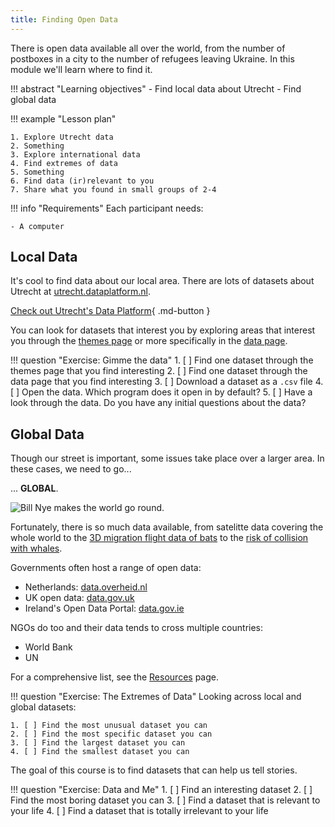 ```yaml
---
title: Finding Open Data
---
```


There is open data available all over the world, from the number of postboxes in a city to the number of refugees leaving Ukraine. In this module we'll learn where to find it.

!!! abstract "Learning objectives"
    - Find local data about Utrecht
    - Find global data

!!! example "Lesson plan"

    1. Explore Utrecht data
    2. Something
    3. Explore international data
    4. Find extremes of data
    5. Something
    6. Find data (ir)relevant to you
    7. Share what you found in small groups of 2-4 

!!! info "Requirements"
    Each participant needs:

    - A computer

## Local Data

It's cool to find data about our local area. There are lots of datasets about Utrecht at [utrecht.dataplatform.nl](https://utrecht.dataplatform.nl).

[Check out Utrecht's Data Platform](https://utrecht.dataplatform.nl){ .md-button }

You can look for datasets that interest you by exploring areas that interest you through the [themes page](https://utrecht.dataplatform.nl/#/themes) or more specifically in the [data page](https://utrecht.dataplatform.nl/#/data).

!!! question "Exercise: Gimme the data"
    1. [ ] Find one dataset through the themes page that you find interesting
    2. [ ] Find one dataset through the data page that you find interesting
    3. [ ] Download a dataset as a `.csv` file
    4. [ ] Open the data. Which program does it open in by default?
    5. [ ] Have a look through the data. Do you have any initial questions about the data?

## Global Data

Though our street is important, some issues take place over a larger area. In these cases, we need to go...

... __GLOBAL__.

![Bill Nye makes the world go round.](https://media.giphy.com/media/0PflJCqFBlSFyFJIEp/giphy.gif)

Fortunately, there is so much data available, from satelitte data covering the whole world to the [3D migration flight data of bats](https://www.movebank.org/cms/webapp?gwt_fragment=page=studies,path=study625284084) to the [risk of collision with whales](https://www.eea.europa.eu/data-and-maps/data/risk-of-collision-with-whales).

Governments often host a range of open data:

- Netherlands: [data.overheid.nl](https://data.overheid.nl/en)
- UK open data: [data.gov.uk](https://data.gov.uk/)
- Ireland's Open Data Portal: [data.gov.ie](https://data.gov.ie/)

NGOs do too and their data tends to cross multiple countries:

- World Bank
- UN

For a comprehensive list, see the [Resources](resources.md) page.

!!! question "Exercise: The Extremes of Data"
    Looking across local and global datasets:

    1. [ ] Find the most unusual dataset you can
    2. [ ] Find the most specific dataset you can
    3. [ ] Find the largest dataset you can
    4. [ ] Find the smallest dataset you can

The goal of this course is to find datasets that can help us tell stories.

!!! question "Exercise: Data and Me"
    1. [ ] Find an interesting dataset
    2. [ ] Find the most boring dataset you can
    3. [ ] Find a dataset that is relevant to your life
    4. [ ] Find a dataset that is totally irrelevant to your life
